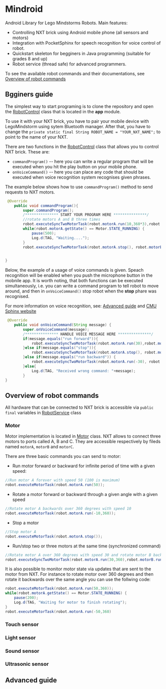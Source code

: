 # Mindroid
Android Library for Lego Mindstorms Robots.
Main features:
  * Controlling NXT brick using Android mobile phone (all sensors and motors)
  * Integration with PocketSphinx for speech recognition for voice control of robot.
  * Quickstart skeleton for begginers in Java programming (suitable for grades 8 and up)
  * Robot service (thread safe) for advanced programmers.
  
To see the available robot commands and their documentations, see [Overview of robot commands](#overview-of-robot-commands)

  
## Bgginers guide
The simplest way to start programing is to clone the repository and open the [RobotControl](https://github.com/sbobek/mindroid/blob/master/app/src/main/java/geist/re/mindroid/RobotControl.java) class that is located in the **app** module.

To use it with your NXT brick, you have to pair your mobile device with LegoMindstorm using sytem Bluetooth manager.
After that, you have to change the  ```private static final String ROBOT_NAME = "YOUR_NXT_NAME";``` to point to the name of your NXT.

There are two functions in the [RobotControl](https://github.com/sbobek/mindroid/blob/master/app/src/main/java/geist/re/mindroid/RobotControl.java) class that allows you to control NXT brick. These are: 
  * ```commandProgram()``` -- here you can write a regular program that will be executed when you hit the play button on your mobile phone.
  * ```onVoiceCommand()``` -- here you can place any code that should be executed when voice recognition system recognises given phrases.
  
The example below shows how to use ```commandProgram()``` method to send requests to NXT motors.

``` java
 @Override
    public void commandProgram(){
        super.commandProgram();
        /*************** START YOUR PROGRAM HERE ***************/
        //rotate motors A and B three times 
        robot.executeSyncTwoMotorTask(robot.motorA.run(10,360*3),robot.motorB.run(10,360*3));
        while(robot.motorA.getState() == Motor.STATE_RUNNING) {
            pause(500);
            Log.d(TAG, "Waiting....");
        }
        robot.executeSyncTwoMotorTask(robot.motorA.stop(), robot.motorB.stop());
  

}

```

Below, the example of a usage of voice commands is given.
Speach recognition will be enabled when you push the microphone button in the mobnile app.
It is worth noting, that both functions can be executed simultaneously, i.e. you can write a command program to tell robot to move around, and then in ```onVoiceCommand()``` stop robot when the **stop** phare was recognised.

For more information on voice recognition, see: [Advanced guide](#advanced-guide) and [CMU Sphinx website](http://cmusphinx.sourceforge.net/)

``` java
 @Override
    public void onVoiceCommand(String message) {
        super.onVoiceCommand(message);
        /*************** HANDLE VOICE MESSAGE HERE ***************/
        if(message.equals("run forward")){
            robot.executeSyncTwoMotorTask(robot.motorA.run(30),robot.motorB.run(30));
        }else if(message.equals("stop")){
            robot.executeSyncTwoMotorTask(robot.motorA.stop(), robot.motorB.stop());
        }else if(message.equals("run backward")) {
            robot.executeSyncTwoMotorTask(robot.motorA.run(-30), robot.motorB.run(-30));
        }else{
            Log.d(TAG, "Received wrong command: "+message);
        }
}
```


## Overview of robot commands
All hardware that can be connected to NXT brick is accessible via ```public final``` variables in [RobotService](https://github.com/sbobek/mindroid/blob/master/mindlib/src/main/java/geist/re/mindlib/RobotService.java) class

### Motor
Motor implementation is located in [Motor](https://github.com/sbobek/mindroid/blob/master/mindlib/src/main/java/geist/re/mindlib/hardware/Motor.java) class.
NXT allows to connect three motors to ports called A, B and C.
They are accessible respectively by fileds named ```motorA```, ```motorB``` and ```motorC```.

There are three basic commands you can send to motor:
  * Run motor forward or backward for infinite period of time with a given speed:
  ``` java
  //Run motor A forever with speed 50 (100 is maximum)
  robot.executeMotorTask(robot.motorA.run(50));
  ```
  * Rotate a motor forward or backward through a given angle with a given speed
  ``` java
  //Rotate motor A backwards over 360 degrees with speed 10
  robot.executeMotorTask(robot.motorA.run(-10,360));
  ```
  * Stop a motor
  ``` java
  //Stop motor A
  robot.executeMotorTask(robot.motorA.stop());
  ```
  * Run/stop two or three motors at the same time (synchronized command)
  ``` java
  //Rotate motor A over 360 degrees with speed 30 and rotate motor B backward over 360 degrees with speed 30
  robot.executeSyncTwoMotorTask(robot.motorA.run(30,360),robot.motorB.run(-30,360));
  ```

It is also possible to monitor motor state via updates that are sent to the motor from NXT.
For instance to rotate motor over 360 degrees and then rotate it backwards over the same angle you can use the follwing code:
``` java
robot.executeMotorTask(robot.motorA.run(50,360));
while(robot.motorA.getState() == Motor.STATE_RUNNING) {
    pause(200);
    Log.d(TAG, "Waiting for motor to finish rotating");
}
robot.executeMotorTask(robot.motorA.run(-50,360)
```

### Touch sensor

### Light sensor

### Sound sensor

### Ultrasonic sensor

## Advanced guide
